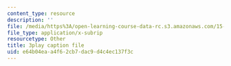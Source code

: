 ```yaml
---
content_type: resource
description: ''
file: /media/https%3A/open-learning-course-data-rc.s3.amazonaws.com/15-071-the-analytics-edge-spring-2017/e64b04eaa4f62cb7dac9d4c4ec137f3c_NAQhRc3OQAw.srt
file_type: application/x-subrip
resourcetype: Other
title: 3play caption file
uid: e64b04ea-a4f6-2cb7-dac9-d4c4ec137f3c
---
```

